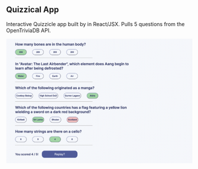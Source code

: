 ## Quizzical App

Interactive Quizzicle app built by in React/JSX. Pulls 5 questions from the OpenTriviaDB API.

<img src="/assets/thumbnail.png" width="600px" />
